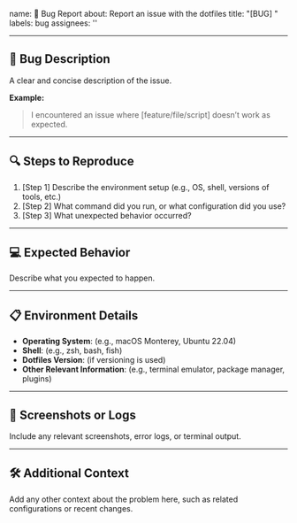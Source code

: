 name: 🐞 Bug Report
about: Report an issue with the dotfiles
title: "[BUG] "
labels: bug
assignees: ''

---

## 🐞 Bug Description

A clear and concise description of the issue.

**Example:**

> I encountered an issue where [feature/file/script] doesn’t work as expected.

---

## 🔍 Steps to Reproduce

1. [Step 1] Describe the environment setup (e.g., OS, shell, versions of tools, etc.)
2. [Step 2] What command did you run, or what configuration did you use?
3. [Step 3] What unexpected behavior occurred?

---

## 💻 Expected Behavior

Describe what you expected to happen.

---

## 📋 Environment Details

- **Operating System**: (e.g., macOS Monterey, Ubuntu 22.04)
- **Shell**: (e.g., zsh, bash, fish)
- **Dotfiles Version**: (if versioning is used)
- **Other Relevant Information**: (e.g., terminal emulator, package manager, plugins)

---

## 📸 Screenshots or Logs

Include any relevant screenshots, error logs, or terminal output.

---

## 🛠️ Additional Context

Add any other context about the problem here, such as related configurations or recent changes.
